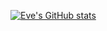 [![Eve's GitHub stats](https://github-readme-stats.vercel.app/api?username=evekitty)](https://github.com/anuraghazra/github-readme-stats)
